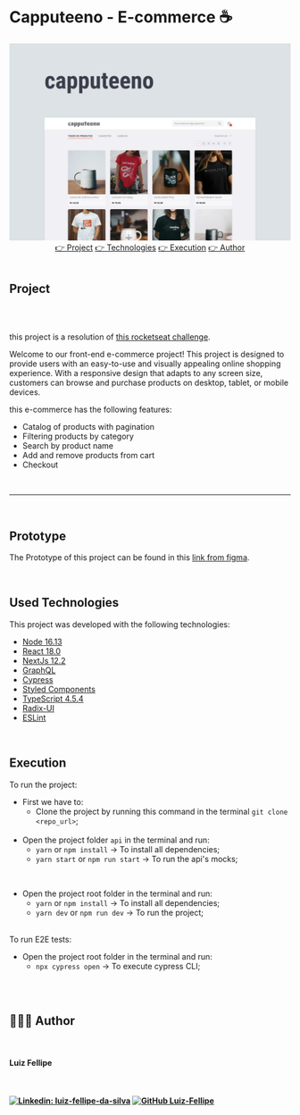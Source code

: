 # Capputeeno - E-commerce :coffee:

<img src="./imgs/capa.webp" width="auto" />

<br>
<div align="center">
 <a href="#project">👉 Project</a>
 <a href="#technologies">👉 Technologies</a>
 <a href="#execution">👉 Execution</a>
 <a href="#author">👉 Author</a>
</div>
<br>
<h2 id="project">Project</h2>
<br>
<br>

this project is a resolution of [this rocketseat challenge](https://github.com/Rocketseat/frontend-challenge).

Welcome to our front-end e-commerce project! This project is designed to provide users with an easy-to-use and visually appealing online shopping experience. With a responsive design that adapts to any screen size, customers can browse and purchase products on desktop, tablet, or mobile devices.

this e-commerce has the following features: 

<ul>
<li>Catalog of products with pagination</li>
<li>Filtering products by category</li>
<li>Search by product name</li>
<li>Add and remove products from cart</li>
<li>Checkout</li>
</ul>

<br>
<hr>
<br>

<h2>Prototype</h2>

The Prototype of this project can be found in this [link from figma](https://www.figma.com/file/rET9F2CeUEJdiVN7JRu993/E-commerce---capputeeno?node-id=680%3A6449&t=YPqCmUf0KiCxadUP-1).

<br>


<h2 id="technologies">Used Technologies</h2>


This project was developed with the following technologies:

- <a target="_blank" href="https://nodejs.org/en/">Node 16.13</a>
- <a target="_blank" href="https://reactjs.org/">React 18.0</a>
- <a target="_blank" href="https://nextjs.org/">NextJs 12.2</a>
- <a target="_blank" href="https://graphql.org/">GraphQL</a>
- <a target="_blank" href="https://www.cypress.io/">Cypress</a>
- <a target="_blank" href="https://styled-components.com/">Styled Components</a>
- <a target="_blank" href="https://www.typescriptlang.org/">TypeScript 4.5.4</a>
- <a target="_blank" href="https://www.radix-ui.com/">Radix-UI</a>
- <a target="_blank" href="https://eslint.org/">ESLint</a>

<br>

<h2 id="execution">Execution</h2>

To run the project:

- First we have to:
  - Clone the project by running this command in the terminal `git clone <repo_url>`;
      <br>
      <br>
- Open the project folder `api` in the terminal and run:
  - `yarn` or `npm install` -> To install all dependencies;
  - `yarn start` or `npm run start` -> To run the api's mocks;

<br>

- Open the project root folder in the terminal and run:
  - `yarn` or `npm install` -> To install all dependencies;
  - `yarn dev` or `npm run dev` -> To run the project;

<br>
  To run E2E tests:

<br>

- Open the project root folder in the terminal and run:
  - `npx cypress open` -> To execute cypress CLI;

<br><br>


<h2 id="author">👨🏻‍💻 Author</h2>

<br>

<h4>Luiz Fellipe<h4> 

<br>

[![Linkedin: luiz-fellipe-da-silva](https://img.shields.io/badge/LinkedIn-0077B5?style=for-the-badge&logo=linkedin&logoColor=white)](https://www.linkedin.com/in/luiz-fellipe-da-silva-a5936b19a/)
[![GitHub Luiz-Fellipe](https://img.shields.io/badge/GitHub-100000?style=for-the-badge&logo=github&logoColor=white)](https://github.com/Luiz-Fellipe)


